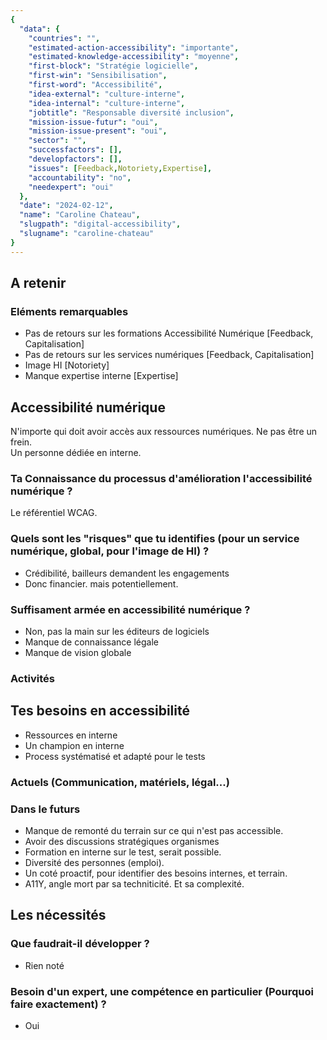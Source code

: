 ```yaml
---
{
  "data": {
    "countries": "",
    "estimated-action-accessibility": "importante",
    "estimated-knowledge-accessibility": "moyenne",
    "first-block": "Stratégie logicielle",
    "first-win": "Sensibilisation",
    "first-word": "Accessibilité",
    "idea-external": "culture-interne",
    "idea-internal": "culture-interne",
    "jobtitle": "Responsable diversité inclusion",
    "mission-issue-futur": "oui",
    "mission-issue-present": "oui",
    "sector": "",
    "successfactors": [],
    "developfactors": [],
    "issues": [Feedback,Notoriety,Expertise],
    "accountability": "no",
    "needexpert": "oui"
  },
  "date": "2024-02-12",
  "name": "Caroline Chateau",
  "slugpath": "digital-accessibility",
  "slugname": "caroline-chateau"
}
---
```



## A retenir

### Eléments remarquables
 
 - Pas de retours sur les formations Accessibilité Numérique [Feedback, Capitalisation]
 - Pas de retours sur les services numériques [Feedback, Capitalisation]
 - Image HI [Notoriety]
 - Manque expertise interne [Expertise]

## Accessibilité numérique

N'importe qui doit avoir accès aux ressources numériques. Ne pas être un frein.  
Un personne dédiée en interne.  

### Ta Connaissance du processus d'amélioration l'accessibilité numérique ?

Le référentiel WCAG. 

### Quels sont les "risques" que tu identifies (pour un service numérique, global, pour l'image de HI) ?

 - Crédibilité, bailleurs demandent les engagements
 - Donc financier. mais potentiellement. 

### Suffisament armée en accessibilité numérique ?

 - Non, pas la main sur les éditeurs de logiciels
 - Manque de connaissance légale
 - Manque de vision globale

### Activités

## Tes besoins en accessibilité

 - Ressources en interne
 - Un champion en interne 
 - Process systématisé et adapté pour le tests

### Actuels (Communication, matériels, légal...)

### Dans le futurs

- Manque de remonté du terrain sur ce qui n'est pas accessible.
- Avoir des discussions stratégiques organismes
- Formation en interne sur le test, serait possible.
- Diversité des personnes (emploi).
- Un coté proactif, pour identifier des besoins internes, et terrain.
- A11Y, angle mort par sa techniticité. Et sa complexité.

## Les nécessités

### Que faudrait-il développer ?
 
 - Rien noté

### Besoin d'un expert, une compétence en particulier (Pourquoi faire exactement) ?

 - Oui


 
